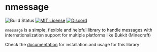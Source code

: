 # nmessage
![Build Status](https://img.shields.io/github/workflow/status/yusshu/nmessage/build/master)
[![MIT License](https://img.shields.io/badge/license-MIT-blue)](license.txt)
[![Discord](https://img.shields.io/discord/683899335405994062)](https://discord.gg/xbba2fy)

`nmessage` is a simple, flexible and helpful library to handle messages with
internationalization support for multiple platforms like Bukkit (Minecraft)

Check the [documentation](docs/getting-started.md) for installation and usage
for this library